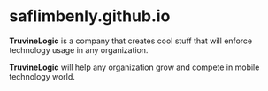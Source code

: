# saflimbenly.github.io

**TruvineLogic** is a company that creates cool stuff that will enforce technology usage in any organization.

**TruvineLogic** will help any organization grow and compete in mobile technology world.